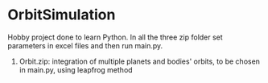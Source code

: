 # OrbitSimulation
Hobby project done to learn Python.
In all the three zip folder set parameters in excel files and then run main.py.

1) Orbit.zip: integration of multiple planets and bodies' orbits, to be chosen in main.py, using leapfrog method
